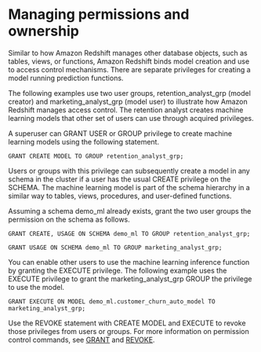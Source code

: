 # Managing permissions and ownership<a name="permissions-ownership"></a>

Similar to how Amazon Redshift manages other database objects, such as tables, views, or functions, Amazon Redshift binds model creation and use to access control mechanisms\. There are separate privileges for creating a model running prediction functions\. 

The following examples use two user groups, retention\_analyst\_grp \(model creator\) and marketing\_analyst\_grp \(model user\) to illustrate how Amazon Redshift manages access control\. The retention analyst creates machine learning models that other set of users can use through acquired privileges\. 

A superuser can GRANT USER or GROUP privilege to create machine learning models using the following statement\.

```
GRANT CREATE MODEL TO GROUP retention_analyst_grp;
```

Users or groups with this privilege can subsequently create a model in any schema in the cluster if a user has the usual CREATE privilege on the SCHEMA\. The machine learning model is part of the schema hierarchy in a similar way to tables, views, procedures, and user\-defined functions\. 

Assuming a schema demo\_ml already exists, grant the two user groups the permission on the schema as follows\.

```
GRANT CREATE, USAGE ON SCHEMA demo_ml TO GROUP retention_analyst_grp;
```

```
GRANT USAGE ON SCHEMA demo_ml TO GROUP marketing_analyst_grp;
```

You can enable other users to use the machine learning inference function by granting the EXECUTE privilege\. The following example uses the EXECUTE privilege to grant the marketing\_analyst\_grp GROUP the privilege to use the model\.

```
GRANT EXECUTE ON MODEL demo_ml.customer_churn_auto_model TO marketing_analyst_grp;
```

Use the REVOKE statement with CREATE MODEL and EXECUTE to revoke those privileges from users or groups\. For more information on permission control commands, see [GRANT](r_GRANT.md) and [REVOKE](r_REVOKE.md)\.
